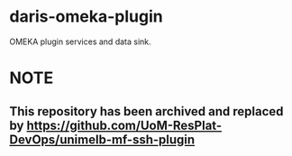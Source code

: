 # daris-omeka-plugin
OMEKA plugin services and data sink.


# NOTE
## This repository has been archived and replaced by https://github.com/UoM-ResPlat-DevOps/unimelb-mf-ssh-plugin

